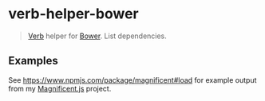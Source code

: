 # verb-helper-bower

> [Verb](https://github.com/verbose/verb) helper for [Bower](http://bower.io/). List dependencies.

## Examples

See https://www.npmjs.com/package/magnificent#load for example output from my [Magnificent.js](https://github.com/AndersDJohnson/magnificent.js) project.


